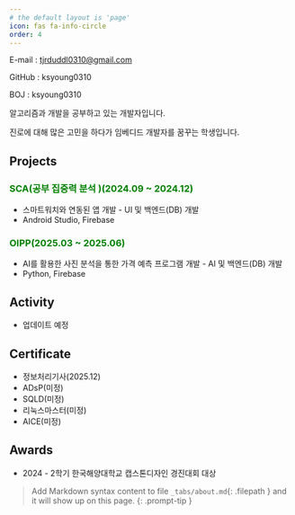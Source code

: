 ```yaml
---
# the default layout is 'page'
icon: fas fa-info-circle
order: 4
---
```


E-mail : tjrduddl0310@gmail.com

GitHub : ksyoung0310

BOJ : ksyoung0310

알고리즘과 개발을 공부하고 있는 개발자입니다.

진로에 대해 많은 고민을 하다가 임베디드 개발자를 꿈꾸는 학생입니다.





## **Projects**

### <span style="color:green">**SCA(공부 집중력 분석 )(2024.09 ~ 2024.12)**

- 스마트워치와 연동된 앱 개발 - UI 및 백엔드(DB) 개발
- Android Studio, Firebase



### <span style="color:green">**OIPP(2025.03 ~ 2025.06)**

- AI를 활용한 사진 분석을 통한 가격 예측 프로그램 개발 - AI 및 백엔드(DB) 개발
- Python, Firebase



## **Activity**

- 업데이트 예정



## **Certificate**

- 정보처리기사(2025.12)
- ADsP(미정)
- SQLD(미정)
- 리눅스마스터(미정)
- AICE(미정)



## **Awards**

- 2024 - 2학기 한국해양대학교 캡스톤디자인 경진대회 대상









> Add Markdown syntax content to file `_tabs/about.md`{: .filepath } and it will show up on this page.
{: .prompt-tip }

